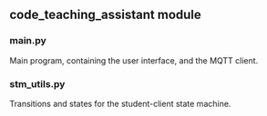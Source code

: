 ## code_teaching_assistant module

### main.py
Main program, containing the user interface, and the MQTT client.

### stm_utils.py
Transitions and states for the student-client state machine.